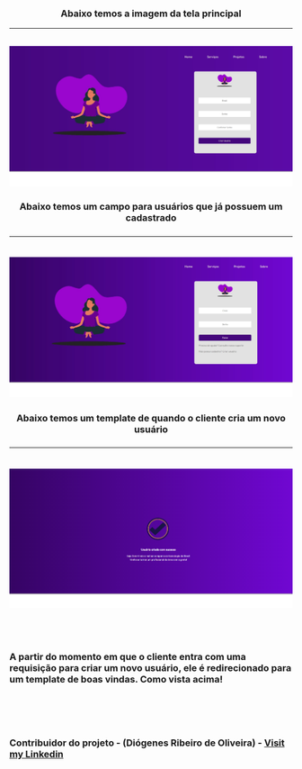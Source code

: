 <h3 align='center'> Abaixo temos a imagem da tela principal </h3>

<hr>
<br>

<img src='paginaInicial.jpg'>

<br>

<h3 align='center'> Abaixo temos um campo para usuários que já possuem um cadastrado <h3>

<hr>
<br>

<img src='localLogin.jpg'>

<br>

<h3 align='center'> Abaixo temos um template de quando o cliente cria um novo usuário <h3>
<hr>
<br>

<img src='succesCreateUser.png'>

<br><br>

<p> A partir do momento em que o cliente entra com uma requisição para criar um novo usuário, ele é redirecionado para um template de boas vindas. Como vista acima! </p>

<br><br><br>

Contribuidor do projeto - (Diógenes Ribeiro de Oliveira) - [Visit my Linkedin](https://www.linkedin.com/in/diogenesriboliveira/)